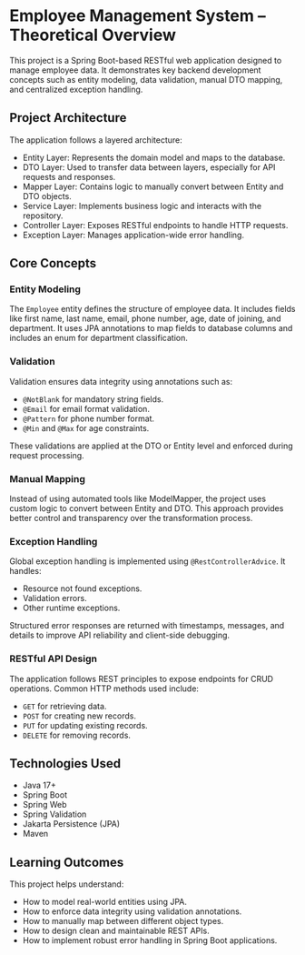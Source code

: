 # Employee Management System – Theoretical Overview

This project is a Spring Boot-based RESTful web application designed to manage employee data. It demonstrates key backend development concepts such as entity modeling, data validation, manual DTO mapping, and centralized exception handling.

## Project Architecture

The application follows a layered architecture:

- Entity Layer: Represents the domain model and maps to the database.
- DTO Layer: Used to transfer data between layers, especially for API requests and responses.
- Mapper Layer: Contains logic to manually convert between Entity and DTO objects.
- Service Layer: Implements business logic and interacts with the repository.
- Controller Layer: Exposes RESTful endpoints to handle HTTP requests.
- Exception Layer: Manages application-wide error handling.

## Core Concepts

### Entity Modeling

The `Employee` entity defines the structure of employee data. It includes fields like first name, last name, email, phone number, age, date of joining, and department. It uses JPA annotations to map fields to database columns and includes an enum for department classification.

### Validation

Validation ensures data integrity using annotations such as:

- `@NotBlank` for mandatory string fields.
- `@Email` for email format validation.
- `@Pattern` for phone number format.
- `@Min` and `@Max` for age constraints.

These validations are applied at the DTO or Entity level and enforced during request processing.

### Manual Mapping

Instead of using automated tools like ModelMapper, the project uses custom logic to convert between Entity and DTO. This approach provides better control and transparency over the transformation process.

### Exception Handling

Global exception handling is implemented using `@RestControllerAdvice`. It handles:

- Resource not found exceptions.
- Validation errors.
- Other runtime exceptions.

Structured error responses are returned with timestamps, messages, and details to improve API reliability and client-side debugging.

### RESTful API Design

The application follows REST principles to expose endpoints for CRUD operations. Common HTTP methods used include:

- `GET` for retrieving data.
- `POST` for creating new records.
- `PUT` for updating existing records.
- `DELETE` for removing records.

## Technologies Used

- Java 17+
- Spring Boot
- Spring Web
- Spring Validation
- Jakarta Persistence (JPA)
- Maven

## Learning Outcomes

This project helps understand:

- How to model real-world entities using JPA.
- How to enforce data integrity using validation annotations.
- How to manually map between different object types.
- How to design clean and maintainable REST APIs.
- How to implement robust error handling in Spring Boot applications.
